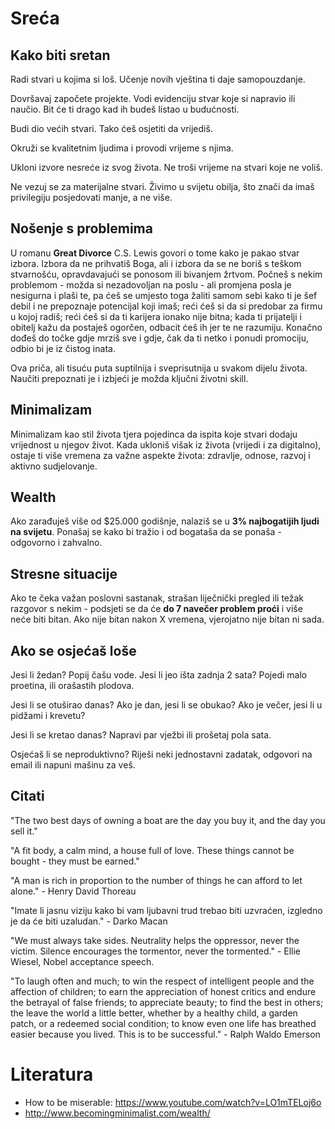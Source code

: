 # Sreća

## Kako biti sretan

Radi stvari u kojima si loš. Učenje novih vještina ti daje samopouzdanje.

Dovršavaj započete projekte. Vodi evidenciju stvar koje si napravio ili naučio. Bit će ti drago kad ih budeš listao u budućnosti.

Budi dio većih stvari. Tako ćeš osjetiti da vrijediš.

Okruži se kvalitetnim ljudima i provodi vrijeme s njima.

Ukloni izvore nesreće iz svog života. Ne troši vrijeme na stvari koje ne voliš.

Ne vezuj se za materijalne stvari. Živimo u svijetu obilja, što znači da imaš privilegiju posjedovati manje, a ne više.

## Nošenje s problemima

U romanu **Great Divorce** C.S. Lewis govori o tome kako je pakao stvar izbora. Izbora da ne prihvatiš Boga, ali i izbora da se ne boriš s teškom stvarnošću, opravdavajući se ponosom ili bivanjem žrtvom. Počneš s nekim problemom - možda si nezadovoljan na poslu - ali promjena posla je nesigurna i plaši te, pa ćeš se umjesto toga žaliti samom sebi kako ti je šef debil i ne prepoznaje potencijal koji imaš; reći ćeš si da si predobar za firmu u kojoj radiš; reći ćeš si da ti karijera ionako nije bitna; kada ti prijatelji i obitelj kažu da postaješ ogorčen, odbacit ćeš ih jer te ne razumiju. Konačno dođeš do točke gdje mrziš sve i gdje, čak da ti netko i ponudi promociju, odbio bi je iz čistog inata.

Ova priča, ali tisuću puta suptilnija i sveprisutnija u svakom dijelu života. Naučiti prepoznati je i izbjeći je možda ključni životni skill.

## Minimalizam

Minimalizam kao stil života tjera pojedinca da ispita koje stvari dodaju vrijednost u njegov život. Kada ukloniš višak iz života (vrijedi i za digitalno), ostaje ti više vremena za važne aspekte života: zdravlje, odnose, razvoj i aktivno sudjelovanje.

## Wealth

Ako zarađuješ više od $25.000 godišnje, nalaziš se u **3% najbogatijih ljudi na svijetu**. Ponašaj se kako bi tražio i od bogataša da se ponaša - odgovorno i zahvalno.

## Stresne situacije

Ako te čeka važan poslovni sastanak, strašan liječnički pregled ili težak razgovor s nekim - podsjeti se da će **do 7 navečer problem proći** i više neće biti bitan. Ako nije bitan nakon X vremena, vjerojatno nije bitan ni sada.

## Ako se osjećaš loše

Jesi li žedan? Popij čašu vode. Jesi li jeo išta zadnja 2 sata? Pojedi malo proetina, ili orašastih plodova.

Jesi li se otuširao danas? Ako je dan, jesi li se obukao? Ako je večer, jesi li u pidžami i krevetu?

Jesi li se kretao danas? Napravi par vježbi ili prošetaj pola sata.

Osjećaš li se neproduktivno? Riješi neki jednostavni zadatak, odgovori na email ili napuni mašinu za veš.

## Citati

"The two best days of owning a boat are the day you buy it, and the day you sell it."

"A fit body, a calm mind, a house full of love. These things cannot be bought - they must be earned."

"A man is rich in proportion to the number of things he can afford to let alone." - Henry David Thoreau

"Imate li jasnu viziju kako bi vam ljubavni trud trebao biti uzvraćen, izgledno je da će biti uzaludan." - Darko Macan

"We must always take sides. Neutrality helps the oppressor, never the victim. Silence encourages the tormentor, never the tormented." - Ellie Wiesel, Nobel acceptance speech.

"To laugh often and much; to win the respect of intelligent people and the affection of children; to earn the appreciation of honest critics and endure the betrayal of false friends; to appreciate beauty; to find the best in others; the leave the world a little better, whether by a healthy child, a garden patch, or a redeemed social condition; to know even one life has breathed easier because you lived. This is to be successful." - Ralph Waldo Emerson

# Literatura

* How to be miserable: https://www.youtube.com/watch?v=LO1mTELoj6o
* http://www.becomingminimalist.com/wealth/
